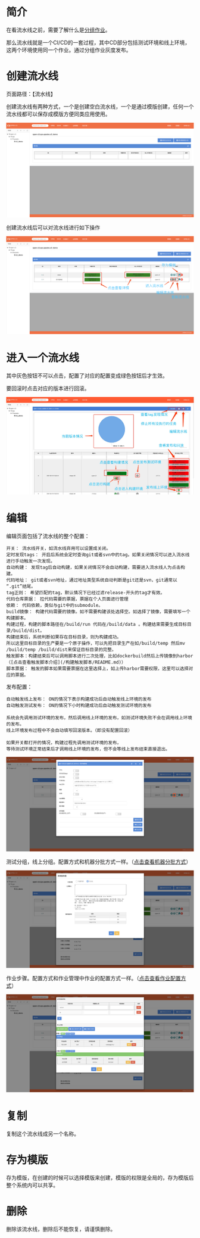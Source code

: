 # 简介

在看流水线之前，需要了解什么是[分组作业](/分组作业/README.md)。

那么流水线就是一个CI/CD的一套过程，其中CD部分包括测试环境和线上环境，这两个环境使用同一个作业。通过分组作业灰度发布。

# 创建流水线

页面路径：【流水线】

创建流水线有两种方式，一个是创建空白流水线，一个是通过模版创建，任何一个流水线都可以保存成模版方便同类应用使用。

![空白页](/流水线/images/空白页.png)

创建流水线后可以对流水线进行如下操作

![流水线列表](/流水线/images/流水线列表.png)

# 进入一个流水线

其中灰色按钮不可以点击，配置了对应的配置变成绿色按钮后才生效。

要回滚时点击对应的版本进行回滚。

![流水线详情](/流水线/images/流水线详情.jpg)

# 编辑

编辑页面包括了流水线的整个配置：
```
开关： 流水线开关，如流水线弃用可以设置成关闭。
定时发现tags： 开启后系统会定时查询git或者svn中的tag。如果关闭情况可以进入流水线进行手动触发一次发现。
自动构建： 发现tag后自动构建，如果关闭情况不会自动构建，需要进入流水线人为点击构建。
代码地址： git或者svn地址，通过地址类型系统自动判断是git还是svn，git通常以 “.git”结尾。
tag正则： 希望匹配的tag，默认情况下已经过滤release-开头的tag才有效。
代码仓库票据： 拉代码需要的票据，票据在个人页面进行管理
依赖： 代码依赖，类似与git中的submodule。
build镜像： 构建代码需要的镜像。如不需要构建该处选择空。如选择了镜像，需要填写一个构建脚本。
构建过程，构建的脚本路径在/build/run 代码在/build/data 。构建结束需要生成目标目录/build/dist。
构建结束后，系统判断如果存在目标目录，则为构建成功。
所以这里目标目录的生产要是一个原子操作，可以先把目录生产在如/build/temp 然后mv /build/temp /build/dist来保证目标目录的完整。
触发脚本：构建结束后可以调用脚本进行二次处理，比如dockerbuild然后上传镜像到harbor （[点击查看触发脚本介绍](/构建触发脚本/README.md)）
脚本票据： 触发的脚本如果需要票据在这里选择上，如上传harbor需要权限，这里可以选择对应的票据。

```

发布配置：
```
自动触发线上发布： ON的情况下表示构建成功后自动触发线上环境的发布
自动触发测试发布： ON的情况下小时构建成功后自动触发测试环境的发布

系统会先调用测试环境的发布，然后调用线上环境的发布，如测试环境失败不会在调用线上环境的发布。
线上环境发布过程中不会自动填写回滚版本。（即没有配置回滚）

如果开关都打开的情况，构建过程先调用测试环境的发布，
等待测试环境正常结束后才调用线上环境的发布，但不会等线上发布结束直接退出。

```

![编辑空白页](/流水线/images/编辑空白页.png)

测试分组，线上分组。配置方式和机器分批方式一样。（[点击查看机器分批方式](/机器分批/README.md)）

![机器分组](/流水线/images/机器分组.png)

作业步骤。配置方式和作业管理中作业的配置方式一样。（[点击查看作业配置方式](/作业管理/README.md)）

![作业步骤](/流水线/images/作业步骤.png)


# 复制

复制这个流水线成另一个名称。

# 存为模版

存为模版，在创建的时候可以选择模版来创建，模版的权限是全局的，存为模版后整个系统内可以共享。

# 删除

删除该流水线，删除后不能恢复，请谨慎删除。
